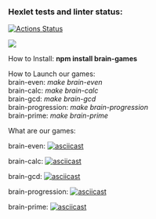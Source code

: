 ### Hexlet tests and linter status:
[![Actions Status](https://github.com/FromCS/backend-project-lvl1/workflows/hexlet-check/badge.svg)](https://github.com/FromCS/backend-project-lvl1/actions)


<a href="https://codeclimate.com/github/FromCS/backend-project-lvl1/maintainability"><img src="https://api.codeclimate.com/v1/badges/25443f45b160cddde125/maintainability" /></a>


How to Install: **npm install brain-games**

How to Launch our games:  
brain-even: *make brain-even*  
brain-calc: *make brain-calc*  
brain-gcd: *make brain-gcd*  
brain-progression: *make brain-progression*  
brain-prime: *make brain-prime*  

What are our games:  

brain-even: [![asciicast](https://asciinema.org/a/qcBLTfsuX3SOY5uAYqd0zTzs6.svg)](https://asciinema.org/a/qcBLTfsuX3SOY5uAYqd0zTzs6)  

brain-calc: [![asciicast](https://asciinema.org/a/kphhjcR9Sq1tfth9HXKO8DSdF.svg)](https://asciinema.org/a/kphhjcR9Sq1tfth9HXKO8DSdF)  

brain-gcd: [![asciicast](https://asciinema.org/a/ibIScbV2diJ10DbZVZXtmYgP1.svg)](https://asciinema.org/a/ibIScbV2diJ10DbZVZXtmYgP1)  

brain-progression: [![asciicast](https://asciinema.org/a/Ycf8Pzy9SAKnMP9vOcMLBTSrk.svg)](https://asciinema.org/a/Ycf8Pzy9SAKnMP9vOcMLBTSrk)  

brain-prime: [![asciicast](https://asciinema.org/a/hwE2VBrs0tfKhtWMEZCPIuqY7.svg)](https://asciinema.org/a/hwE2VBrs0tfKhtWMEZCPIuqY7)  

